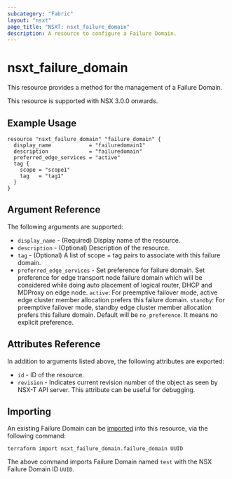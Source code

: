 ```yaml
---
subcategory: "Fabric"
layout: "nsxt"
page_title: "NSXT: nsxt_failure_domain"
description: A resource to configure a Failure Domain.
---
```


# nsxt_failure_domain

This resource provides a method for the management of a Failure Domain.

This resource is supported with NSX 3.0.0 onwards.

## Example Usage

```hcl
resource "nsxt_failure_domain" "failure_domain" {
  display_name            = "failuredomain1"
  description             = "failuredomain"
  preferred_edge_services = "active"
  tag {
    scope = "scope1"
    tag   = "tag1"
  }
}
```

## Argument Reference

The following arguments are supported:

* `display_name` - (Required) Display name of the resource.
* `description` - (Optional) Description of the resource.
* `tag` - (Optional) A list of scope + tag pairs to associate with this failure domain.
* `preferred_edge_services` - Set preference for failure domain. Set preference for edge transport node failure domain which will be considered while doing auto placement of logical router, DHCP and MDProxy on edge node. `active`: For preemptive failover mode, active edge cluster member allocation prefers this failure domain. `standby`: For preemptive failover mode, standby edge cluster member allocation prefers this failure domain. Default will be `no_preference`. It means no explicit preference.

## Attributes Reference

In addition to arguments listed above, the following attributes are exported:

* `id` - ID of the resource.
* `revision` - Indicates current revision number of the object as seen by NSX-T API server. This attribute can be useful for debugging.

## Importing

An existing Failure Domain can be [imported][docs-import] into this resource, via the following command:

[docs-import]: https://www.terraform.io/cli/import

```
terraform import nsxt_failure_domain.failure_domain UUID
```
The above command imports Failure Domain named `test` with the NSX Failure Domain ID `UUID`.
